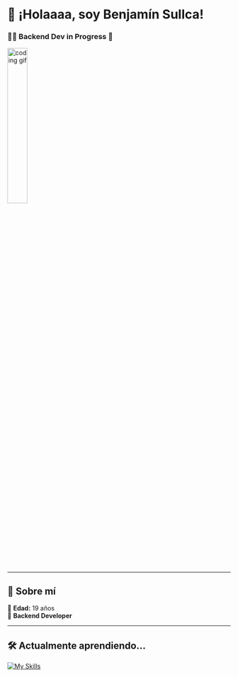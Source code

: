 # 👋 ¡Holaaaa, soy Benjamín Sullca!

### 🧑‍💻 Backend Dev in Progress 🚀

<img src="https://media2.giphy.com/media/v1.Y2lkPTc5MGI3NjExbzV1Z3F1bDAyeHIxYjkyN3FxNm10ZWxzMG82ZDF5cDJqb3E3NnozMyZlcD12MV9pbnRlcm5hbF9naWZfYnlfaWQmY3Q9Zw/0lGd2OXXHe4tFhb7Wh/giphy.gif" width="30%" alt="coding gif" />

---

## 📌 Sobre mí

🎂 **Edad:** 19 años  
🧠 **Backend Developer**  

---

## 🛠️ Actualmente aprendiendo...

[![My Skills](https://skillicons.dev/icons?i=php,laravel,mysql,mongodb,git,vscode,figma&perline=7)](https://skillicons.dev)
